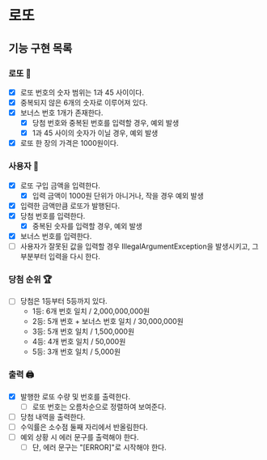 # 로또

## 기능 구현 목록

### 로또 🎱

- [x] 로또 번호의 숫자 범위는 1과 45 사이이다.
- [x] 중복되지 않은 6개의 숫자로 이루어져 있다.
- [x] 보너스 번호 1개가 존재한다.
    - [x] 당첨 번호와 중복된 번호를 입력할 경우, 예외 발생
    - [x] 1과 45 사이의 숫자가 이닐 경우, 예외 발생
- [x] 로또 한 장의 가격은 1000원이다.

### 사용자 👥

- [x] 로또 구입 금액을 입력한다.
    - [x] 입력 금액이 1000원 단위가 아니거나, 작을 경우 예외 발생
- [x] 입력한 금액만큼 로또가 발행된다.
- [x] 당첨 번호를 입력한다.
    - [x] 중복된 숫자를 입력할 경우, 예외 발생
- [x] 보너스 번호를 입력한다.
- [ ] 사용자가 잘못된 값을 입력할 경우 IllegalArgumentException을 발생시키고, 그 부분부터 입력을 다시 한다.

### 당첨 순위 🏆

- [ ] 당첨은 1등부터 5등까지 있다.
    - 1등: 6개 번호 일치 / 2,000,000,000원
    - 2등: 5개 번호 + 보너스 번호 일치 / 30,000,000원
    - 3등: 5개 번호 일치 / 1,500,000원
    - 4등: 4개 번호 일치 / 50,000원
    - 5등: 3개 번호 일치 / 5,000원

### 출력 🖨️

- [x] 발행한 로또 수량 및 번호를 출력한다.
    - [ ] 로또 번호는 오름차순으로 정렬하여 보여준다.
- [ ] 당첨 내역을 출력한다.
- [ ] 수익률은 소수점 둘째 자리에서 반올림한다.
- [ ] 예외 상황 시 에러 문구를 출력해야 한다.
    - [ ] 단, 에러 문구는 "[ERROR]"로 시작해야 한다.
